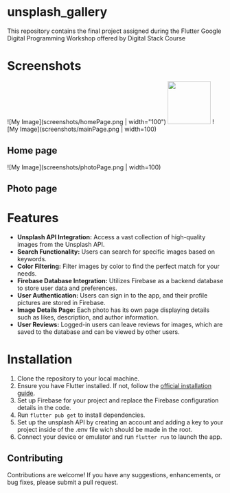 # unsplash_gallery

This repository contains the final project assigned during the Flutter Google Digital Programming Workshop offered by 
Digital Stack Course 

# Screenshots

![My Image](screenshots/homePage.png | width="100")
<img src="screenshots/homePage.png" width="100">
![My Image](screenshots/mainPage.png | width=100)
## Home page
![My Image](screenshots/photoPage.png | width=100)
## Photo page

# Features

- **Unsplash API Integration:** Access a vast collection of high-quality images from the Unsplash API.
- **Search Functionality:** Users can search for specific images based on keywords.
- **Color Filtering:** Filter images by color to find the perfect match for your needs.
- **Firebase Database Integration:** Utilizes Firebase as a backend database to store user data and preferences.
- **User Authentication:** Users can sign in to the app, and their profile pictures are stored in Firebase.
- **Image Details Page:** Each photo has its own page displaying details such as likes, description, and author information.
- **User Reviews:** Logged-in users can leave reviews for images, which are saved to the database and can be viewed by other users.

# Installation

1. Clone the repository to your local machine.
2. Ensure you have Flutter installed. If not, follow the [official installation guide](https://flutter.dev/docs/get-started/install).
3. Set up Firebase for your project and replace the Firebase configuration details in the code.
4. Run `flutter pub get` to install dependencies.
5. Set up the unsplash API by creating an account and adding a key to your project inside of the .env file wich 
   should be made in the root.
6. Connect your device or emulator and run `flutter run` to launch the app.

## Contributing

Contributions are welcome! If you have any suggestions, enhancements, or bug fixes, please submit a pull request.

